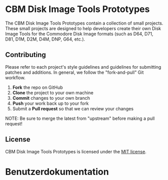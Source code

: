 # CBM Disk Image Tools Prototypes

The CBM Disk Image Tools Prototypes contain a collection of small projects. These small projects are designed to help developers create their own Disk Image Tools for the Commodore Disk Image formats (such as D64, D71, D81, D1M, D2M, D4M, DNP, G64, etc.).

## Contributing

Please refer to each project's style guidelines and guidelines for submitting patches and additions. In general, we follow the "fork-and-pull" Git workflow.

 1. **Fork** the repo on GitHub
 2. **Clone** the project to your own machine
 3. **Commit** changes to your own branch
 4. **Push** your work back up to your fork
 5. Submit a **Pull request** so that we can review your changes

NOTE: Be sure to merge the latest from "upstream" before making a pull request!

## License

CBM Disk Image Tools Prototypes is licensed under the [MIT license](LICENSE).

# Benutzerdokumentation
